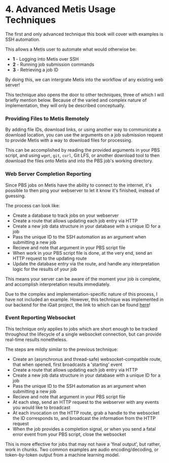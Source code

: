 # 4. Advanced Metis Usage Techniques
The first and only advanced technique this book will cover with examples is SSH automation.

This allows a Metis user to automate what would otherwise be:
* **1** - Logging into Metis over SSH
* **2** - Running job submission commands
* **3** - Retrieving a job ID

By doing this, we can intergrate Metis into the workflow of any existing web server!

This technique also opens the door to other techniques, three of which I will briefly mention below. Because of the varied and complex nature of implementation, they will only be described conceptually.

### Providing Files to Metis Remotely
By adding file IDs, download links, or using another way to communicate a download location, you can use the arguments on a job submission request to provide Metis with a way to download files for processing.

This can be accomplished by reading the provided arguments in your PBS script, and using `wget`, `git`, `curl`, Git LFS, or another download tool to then download the files onto Metis and into the PBS job's working directory.

### Web Server Completion Reporting
Since PBS jobs on Metis have the ability to connect to the internet, it's possible to then ping your webserver to let it know it's finished, instead of guessing.

The process can look like:
- Create a database to track jobs on your webserver
- Create a route that allows updating each job entry via HTTP
- Create a new job data structure in your database with a unique ID for a job
- Pass the unique ID to the SSH automation as an argument when submitting a new job
- Recieve and note that argument in your PBS script file
- When work in your PBS script file is done, at the very end, send an HTTP request to the updating route
- Update the database entry via the route, and handle any interpretation logic for the results of your job

This means your server can be aware of the moment your job is complete, and accomplish interpretation results immediately.

Due to the complex and implementation-specific nature of this process, I have not included an example. However, this technique was implemented in our backend for the iGait project, the link to which can be found [here](https://github.com/igait-niu/igait-backend)!

### Event Reporting Websocket
This technique only applies to jobs which are short enough to be tracked throughout the lifecycle of a single websocket connection, but can provide real-time results nonetheless.

The steps are mildly similar to the previous technique:
- Create an (asynchronus and thread-safe) websocket-compatible route, that when opened, first broadcasts a 'starting' event
- Create a route that allows updating each job entry via HTTP
- Create a new job data structure in your database with a unique ID for a job
- Pass the unique ID to the SSH automation as an argument when submitting a new job
- Recieve and note that argument in your PBS script file
- At each step, send an HTTP request to the webserver with any events you would like to broadcast
- At each invocation on the HTTP route, grab a handle to the websocket the ID corresponds to, and broadcast the information from the HTTP request
- When the job provides a completion signal, or when you send a fatal error event from your PBS script, close the websocket

This is more effective for jobs that may not have a 'final output', but rather, work in chunks. Two common examples are audio encoding/decoding, or token-by-token output from a machine learning model.

